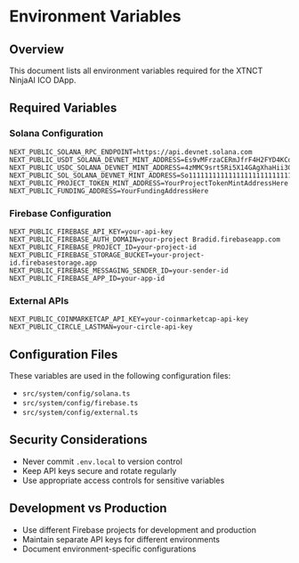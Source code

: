 # Environment Variables

## Overview
This document lists all environment variables required for the XTNCT NinjaAI ICO DApp.

## Required Variables

### Solana Configuration
```env
NEXT_PUBLIC_SOLANA_RPC_ENDPOINT=https://api.devnet.solana.com
NEXT_PUBLIC_USDT_SOLANA_DEVNET_MINT_ADDRESS=Es9vMFrzaCERmJfrF4H2FYD4KCoNkY11McCe8BenwNYB
NEXT_PUBLIC_USDC_SOLANA_DEVNET_MINT_ADDRESS=4zMMC9srt5Ri5X14GAgXhaHii3GnPAEERYPJgZJDncDU
NEXT_PUBLIC_SOL_SOLANA_DEVNET_MINT_ADDRESS=So11111111111111111111111111111111111111112
NEXT_PUBLIC_PROJECT_TOKEN_MINT_ADDRESS=YourProjectTokenMintAddressHere
NEXT_PUBLIC_FUNDING_ADDRESS=YourFundingAddressHere
```

### Firebase Configuration
```env
NEXT_PUBLIC_FIREBASE_API_KEY=your-api-key
NEXT_PUBLIC_FIREBASE_AUTH_DOMAIN=your-project Bradid.firebaseapp.com
NEXT_PUBLIC_FIREBASE_PROJECT_ID=your-project-id
NEXT_PUBLIC_FIREBASE_STORAGE_BUCKET=your-project-id.firebasestorage.app
NEXT_PUBLIC_FIREBASE_MESSAGING_SENDER_ID=your-sender-id
NEXT_PUBLIC_FIREBASE_APP_ID=your-app-id
```

### External APIs
```env
NEXT_PUBLIC_COINMARKETCAP_API_KEY=your-coinmarketcap-api-key
NEXT_PUBLIC_CIRCLE_LASTMAN=your-circle-api-key
```

## Configuration Files
These variables are used in the following configuration files:
- `src/system/config/solana.ts`
- `src/system/config/firebase.ts`
- `src/system/config/external.ts`

## Security Considerations
- Never commit `.env.local` to version control
- Keep API keys secure and rotate regularly
- Use appropriate access controls for sensitive variables

## Development vs Production
- Use different Firebase projects for development and production
- Maintain separate API keys for different environments
- Document environment-specific configurations